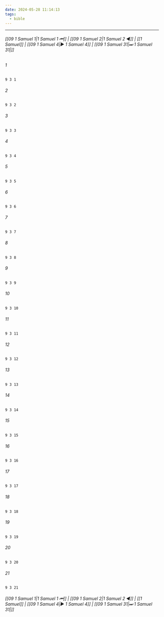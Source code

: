 ```yaml
---
date: 2024-05-28 11:14:13
tags:
  - bible
---
```

___

###### [[09 1 Samuel 1|1 Samuel 1 ⏮]] | [[09 1 Samuel 2|1 Samuel 2 ◀]] | [[1 Samuel]] | [[09 1 Samuel 4|▶ 1 Samuel 4]] | [[09 1 Samuel 31|⏭ 1 Samuel 31|]]

###### 1
``` verse
9 3 1 
```
###### 2
``` verse
9 3 2 
```
###### 3
``` verse
9 3 3 
```
###### 4
``` verse
9 3 4 
```
###### 5
``` verse
9 3 5 
```
###### 6
``` verse
9 3 6 
```
###### 7
``` verse
9 3 7 
```
###### 8
``` verse
9 3 8 
```
###### 9
``` verse
9 3 9 
```
###### 10
``` verse
9 3 10 
```
###### 11
``` verse
9 3 11 
```
###### 12
``` verse
9 3 12 
```
###### 13
``` verse
9 3 13 
```
###### 14
``` verse
9 3 14 
```
###### 15
``` verse
9 3 15 
```
###### 16
``` verse
9 3 16 
```
###### 17
``` verse
9 3 17 
```
###### 18
``` verse
9 3 18 
```
###### 19
``` verse
9 3 19 
```
###### 20
``` verse
9 3 20 
```
###### 21
``` verse
9 3 21 
```

###### [[09 1 Samuel 1|1 Samuel 1 ⏮]] | [[09 1 Samuel 2|1 Samuel 2 ◀]] | [[1 Samuel]] | [[09 1 Samuel 4|▶ 1 Samuel 4]] | [[09 1 Samuel 31|⏭ 1 Samuel 31|]]


